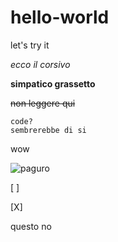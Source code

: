 # hello-world

let's try it

*ecco il corsivo*

**simpatico grassetto**

~~non leggere qui~~

    code?
    sembrerebbe di si
wow

![paguro](https://www.ideegreen.it/wp-content/uploads/2018/03/paguro-bernardo-3.jpg)

[ ]

[X]

questo no 
